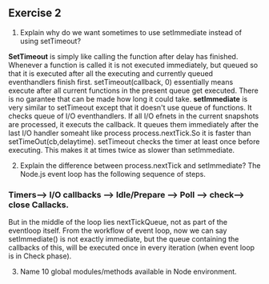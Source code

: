 ## Exercise 2

1. Explain why do we want sometimes to use setImmediate instead of using setTimeout?
<p>
<b>SetTimeout</b> is simply like calling the function after delay has finished. Whenever a function is called it is not executed immediately, but queued so that it is executed after all the executing and currently queued eventhandlers finish first. setTimeout(callback, 0) essentially means execute after all current functions in the present queue get executed. There is no garantee that can be made how long it could take.
<b>setImmediate</b> is very similar to setTimeout except that it doesn't use queue of functions. It checks queue of I/O eventhandlers. If all I/O efnets in the current snapshots are processed, it executs the callback. It queues them immediately after the last I/O handler someaht like process process.nextTick.So it is faster than setTimeOut(cb,delaytime). setTimeout checks the timer at least once before executing. This makes it at times twice as slower than setImmediate. 
</p>

2. Explain the difference between process.nextTick and setImmediate?
The Node.js event loop has the following sequence of steps.
### Timers--> I/O callbacks --> Idle/Prepare --> Poll --> check--> close Callacks.
But in the middle of the loop lies nextTickQueue, not as part of the eventloop itself. 
From the workflow of event loop, now we can say setImmediate() is not exactly immediate, but the queue containing the callbacks of this, will be executed once in every iteration (when event loop is in Check phase).


3. Name 10 global modules/methods available in Node environment.
